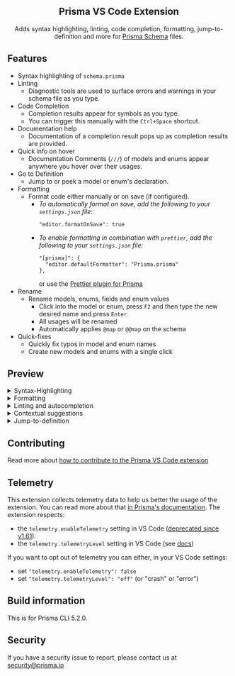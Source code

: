 <h2 align="center">Prisma VS Code Extension</h2>
<div align="center">
  Adds syntax highlighting, linting, code completion, formatting, jump-to-definition and more for <a href="https://www.prisma.io/docs/concepts/components/prisma-schema">Prisma Schema</a> files.
</div>

## Features

- Syntax highlighting of `schema.prisma`
- Linting
  - Diagnostic tools are used to surface errors and warnings in your schema file as you type.
- Code Completion
  - Completion results appear for symbols as you type.
  - You can trigger this manually with the `Ctrl+Space` shortcut.
- Documentation help
  - Documentation of a completion result pops up as completion results are provided.
- Quick info on hover
  - Documentation Comments (`///`) of models and enums appear anywhere you hover over their usages.
- Go to Definition
  - Jump to or peek a model or enum's declaration.
- Formatting
  - Format code either manually or on save (if configured).
    - _To automatically format on save, add the following to your `settings.json` file:_
      ```
      "editor.formatOnSave": true
      ```
    - _To enable formatting in combination with `prettier`, add the following to your `settings.json` file:_
      ```
      "[prisma]": {
        "editor.defaultFormatter": "Prisma.prisma"
      },
      ```
      or use the [Prettier plugin for Prisma](https://github.com/umidbekk/prettier-plugin-prisma)
- Rename
  - Rename models, enums, fields and enum values
    - Click into the model or enum, press `F2` and then type the new desired name and press `Enter`
    - All usages will be renamed
    - Automatically applies `@map` or `@@map` on the schema
- Quick-fixes
  - Quickly fix typos in model and enum names
  - Create new models and enums with a single click

## Preview

<details>
  <summary>Syntax-Highlighting</summary>

Syntax highlighting eases visual comprehension of the Prisma schema.
![Preview Schema](https://user-images.githubusercontent.com/1328733/147264843-fc32c2aa-7490-4e49-9478-abc16cbd0682.png)

</details>
<details>
  <summary>Formatting</summary>

Formatting ensures consistent indentation of your models for better readability.
![Formatting](https://user-images.githubusercontent.com/1328733/147264852-849cb539-9bdc-4916-9d0f-483536061f7c.gif)

</details>
<details>
  <summary>Linting and autocompletion</summary>

Linting shows inline errors in the schema, and autocompletion assists in defining the correct type.
![Linting and autocompletion](https://user-images.githubusercontent.com/1328733/147265321-2e1956ec-9f57-4ff3-9493-8163a727308d.gif)

</details>
<details>
  <summary>Contextual suggestions</summary>

Contextual suggestions assist in defining field types, models, and relations while formatting automatically defines back relations.
![Contextual suggestions](https://user-images.githubusercontent.com/1328733/147265323-4eb397b4-acda-4c78-9f27-1230d7ea4603.gif)

</details>
<details>
  <summary>Jump-to-definition</summary>

Easily navigate definitions, i.e. models in the Prisma schema.

![Jump-to-definition](https://user-images.githubusercontent.com/1328733/147265315-838cd63c-e0c6-485c-aec9-1b1707291719.gif)

</details>

## Contributing

Read more about [how to contribute to the Prisma VS Code extension](https://github.com/prisma/language-tools/blob/HEAD/packages/vscode/CONTRIBUTING.md)

## Telemetry

This extension collects telemetry data to help us better the usage of the extension. You can read more about that [in Prisma's documentation](https://www.prisma.io/docs/reference/more/telemetry).
The extension respects:

- the `telemetry.enableTelemetry` setting in VS Code ([deprecated since v1.61](https://code.visualstudio.com/updates/v1_61#_telemetry-settings)).
- the `telemetry.telemetryLevel` setting in VS Code (see [docs](https://code.visualstudio.com/docs/getstarted/telemetry))

If you want to opt out of telemetry you can either, in your VS Code settings:

- set `"telemetry.enableTelemetry": false`
- set `"telemetry.telemetryLevel": "off"` (or "crash" or "error")

## Build information

This is for Prisma CLI 5.2.0.

## Security

If you have a security issue to report, please contact us at [security@prisma.io](mailto:security@prisma.io?subject=[GitHub]%20Prisma%202%20Security%20Report%20VSCode)

